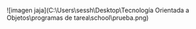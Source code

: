 ![imagen jaja](C:\Users\sessh\Desktop\Tecnología Orientada a Objetos\programas de tarea\school\prueba.png)


